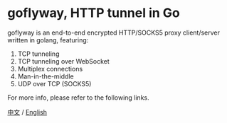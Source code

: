 # goflyway, HTTP tunnel in Go

goflyway is an end-to-end encrypted HTTP/SOCKS5 proxy client/server written in golang, featuring:

1. TCP tunneling
2. TCP tunneling over WebSocket
3. Multiplex connections
4. Man-in-the-middle
5. UDP over TCP (SOCKS5)

For more info, please refer to the following links.

[中文](https://github.com/coyove/goflyway/wiki/%E4%BD%BF%E7%94%A8%E6%95%99%E7%A8%8B) / [English](https://github.com/coyove/goflyway/wiki/Getting-Started)